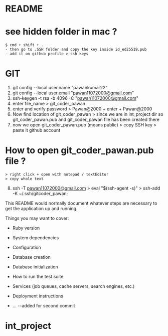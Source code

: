 # README

# see hidden folder in mac ?
    $ cmd + shift + . 
    - then go to .SSH folder and copy the key inside id_ed25519.pub
    - add it on github profile > ssh keys

# GIT
1. git config --local user.name "pawankumar22"
2. git config --local user.email "pawan11072000@gmail.com"
3. ssh-keygen -t rsa -b 4096 -C "pawan11072000@gmail.com"
4. enter file_name >  git_coder_pawan
5. enter and verify password > Pawan@2000 + enter + Pawan@2000
6. Now find location of git_coder_pawan > since we are in int_project dir so git_coder_pawan.pub and git_coder_pawan file has been created there 
7. now we open git_coder_pawan.pub (means public) > copy SSH key > paste it github account
# How to open git_coder_pawan.pub file ?
    > right click + open with notepad / textEditor
    > copy whole text

8. ssh -T pawan11072000@gmail.com > eval "$(ssh-agent -s)" > ssh-add -K ~/.ssh/gitcoder_pawan;    

This README would normally document whatever steps are necessary to get the
application up and running.

Things you may want to cover:

* Ruby version

* System dependencies

* Configuration

* Database creation

* Database initialization

* How to run the test suite

* Services (job queues, cache servers, search engines, etc.)

* Deployment instructions

* ...
--added for second commit 
# int_project

